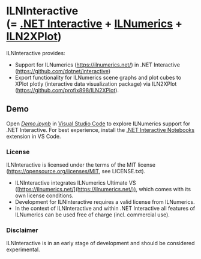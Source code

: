 ILNInteractive  
(= [.NET Interactive](https://github.com/dotnet/interactive) + [ILNumerics](https://ilnumerics.net/) + [ILN2XPlot](https://github.com/profix898/ILN2XPlot))
==========

ILNInteractive provides:
- Support for ILNumerics (https://ilnumerics.net/) in .NET Interactive (https://github.com/dotnet/interactive)
- Export functionality for ILNumerics scene graphs and plot cubes to XPlot plotly (interactive data visualization package) via ILN2XPlot (https://github.com/profix898/ILN2XPlot).

## Demo
Open _[Demo.ipynb](https://raw.githubusercontent.com/profix898/ILNInteractive/main/Demo.ipynb)_ in [Visual Studio Code](https://code.visualstudio.com/) to explore ILNumerics support for .NET Interactive. For best experience, install the [.NET Interactive Notebooks](https://marketplace.visualstudio.com/items?itemName=ms-dotnettools.dotnet-interactive-vscode) extension in VS Code.

### License
ILNInteractive is licensed under the terms of the MIT license (<https://opensource.org/licenses/MIT>, see LICENSE.txt).

- ILNInteractive integrates ILNumerics Ultimate VS ([https://ilnumerics.net/](https://ilnumerics.net/)), which comes with its own license conditions.
- Development for ILNInteractive requires a valid license from ILNumerics.
- In the context of ILNInteractive and within .NET Interactive all features of ILNumerics can be used free of charge (incl. commercial use).

### Disclaimer
ILNInteractive is in an early stage of development and should be considered experimental.
